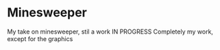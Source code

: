 # Minesweeper
My take on minesweeper, stil a work IN PROGRESS
Completely my work, except for the graphics
